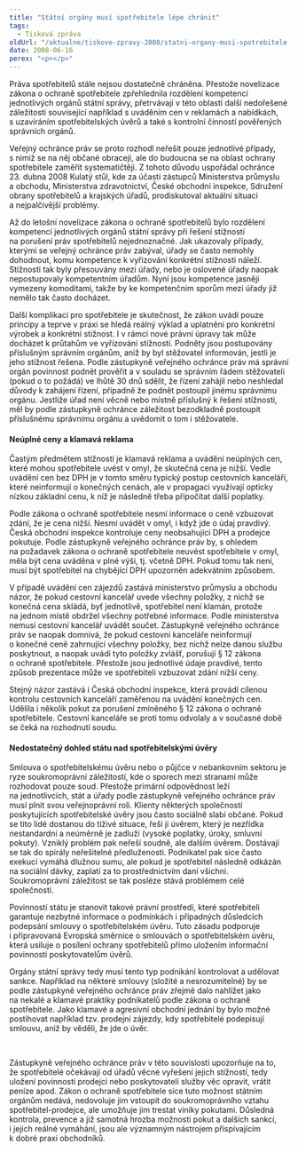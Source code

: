 ```yaml
---
title: "Státní orgány musí spotřebitele lépe chránit"
tags:
  - Tisková zpráva
oldUrl: "/aktualne/tiskove-zpravy-2008/statni-organy-musi-spotrebitele-lepe-chranit"
date: 2008-06-16
perex: "<p></p>"
---
```


<!-- imported from the old website -->

<p class="Nadpis1 perex">Práva spotřebitelů stále nejsou dostatečně chráněna. Přestože novelizace zákona o ochraně spotřebitele zpřehlednila rozdělení kompetencí jednotlivých orgánů státní správy, přetrvávají v této oblasti další nedořešené záležitosti související například s uváděním cen v reklamách a nabídkách, s uzavíráním spotřebitelských úvěrů a také s kontrolní činností pověřených správních orgánů. </p><p class="Nadpis1">Veřejný ochránce práv se proto rozhodl neřešit pouze jednotlivé případy, s nimiž se na něj občané obracejí, ale do budoucna se na oblast ochrany spotřebitele zaměřit systematičtěji. Z tohoto důvodu uspořádal ochránce 23. dubna 2008 Kulatý stůl, kde za účasti zástupců Ministerstva průmyslu a obchodu, Ministerstva zdravotnictví, České obchodní inspekce, Sdružení obrany spotřebitelů a krajských úřadů, prodiskutoval aktuální situaci a nejpalčivější problémy.</p><p class="Normln-web">Až do letošní novelizace zákona o ochraně spotřebitelů bylo rozdělení kompetencí jednotlivých orgánů státní správy při řešení stížností na porušení práv spotřebitelů nejednoznačné. Jak ukazovaly případy, kterými se veřejný ochránce práv zabýval, úřady se často nemohly dohodnout, komu kompetence k vyřizování konkrétní stížnosti náleží. Stížnosti tak byly přesouvány mezi úřady, nebo je oslovené úřady naopak nepostupovaly kompetentním úřadům. Nyní jsou kompetence jasněji vymezeny komoditami, takže by ke kompetenčním sporům mezi úřady již nemělo tak často docházet.</p><p class="Normln-web">Další komplikací pro spotřebitele je skutečnost, že zákon uvádí pouze principy a teprve v praxi se hledá reálný výklad a uplatnění pro konkrétní výrobek a konkrétní stížnost. I v rámci nové právní úpravy tak může docházet k průtahům ve vyřizování stížností. Podněty jsou postupovány příslušným správním orgánům, aniž by byl stěžovatel informován, jestli je jeho stížnost řešena. Podle zástupkyně veřejného ochránce práv má správní orgán povinnost podnět prověřit a v souladu se správním řádem stěžovateli (pokud o to požádá) ve lhůtě 30 dnů sdělit, že řízení zahájil nebo neshledal důvody k zahájení řízení, případně že podnět postoupil jinému správnímu orgánu. Jestliže úřad není věcně nebo místně příslušný k řešení stížnosti, měl by podle zástupkyně ochránce záležitost bezodkladně postoupit příslušnému správnímu orgánu a uvědomit o tom i stěžovatele.</p><h4 class="Nadpis3">Neúplné ceny a klamavá reklama</h4><p class="Normln-web">Častým předmětem stížností je klamavá reklama a uvádění neúplných cen, které mohou spotřebitele uvést v omyl, že skutečná cena je nižší. Vedle uvádění cen bez DPH je v tomto směru typický postup cestovních kanceláří, které neinformují o konečných cenách, ale v propagaci využívají opticky nízkou základní cenu, k níž je následně třeba připočítat další poplatky.</p><p class="Normln-web">Podle zákona o ochraně spotřebitele nesmí informace o ceně vzbuzovat zdání, že je cena nižší. Nesmí uvádět v omyl, i když jde o údaj pravdivý. Česká obchodní inspekce kontroluje ceny neobsahující DPH a prodejce pokutuje. Podle zástupkyně veřejného ochránce práv by, s ohledem na požadavek zákona o ochraně spotřebitele neuvést spotřebitele v omyl, měla být cena uváděna v plné výši, tj. včetně DPH. Pokud tomu tak není, musí být spotřebitel na chybějící DPH upozorněn adekvátním způsobem.</p><p class="Normln-web">V případě uvádění cen zájezdů zastává ministerstvo průmyslu a obchodu názor, že pokud cestovní kancelář uvede všechny položky, z nichž se konečná cena skládá, byť jednotlivě, spotřebitel není klamán, protože na jednom místě obdržel všechny potřebné informace. Podle ministerstva nemusí cestovní kancelář uvádět součet. Zástupkyně veřejného ochránce práv se naopak domnívá, že pokud cestovní kanceláře neinformují o konečné ceně zahrnující všechny položky, bez nichž nelze danou službu poskytnout, a naopak uvádí tyto položky zvlášť, porušují § 12 zákona o ochraně spotřebitele. Přestože jsou jednotlivé údaje pravdivé, tento způsob prezentace může ve spotřebiteli vzbuzovat zdání nižší ceny.</p><p class="Normln-web">Stejný názor zastává i Česká obchodní inspekce, která provádí cílenou kontrolu cestovních kanceláří zaměřenou na uvádění konečných cen. Udělila i několik pokut za porušení zmíněného § 12 zákona o ochraně spotřebitele. Cestovní kanceláře se proti tomu odvolaly a v současné době se čeká na rozhodnutí soudu.</p><h4 class="Nadpis3">Nedostatečný dohled státu nad spotřebitelskými úvěry</h4><p class="Normln-web">Smlouva o spotřebitelskému úvěru nebo o půjčce v nebankovním sektoru je ryze soukromoprávní záležitostí, kde o sporech mezi stranami může rozhodovat pouze soud. Přestože primární odpovědnost leží na jednotlivcích, stát a úřady podle zástupkyně veřejného ochránce práv musí plnit svou veřejnoprávní roli. Klienty některých společností poskytujících spotřebitelské úvěry jsou často sociálně slabí občané. Pokud se tito lidé dostanou do tíživé situace, řeší ji úvěrem, který je nezřídka nestandardní a neúměrně je zadluží (vysoké poplatky, úroky, smluvní pokuty). Vzniklý problém pak neřeší soudně, ale dalším úvěrem. Dostávají se tak do spirály neřešitelné předluženosti. Podnikatel pak sice často exekucí vymáhá dlužnou sumu, ale pokud je spotřebitel následně odkázán na sociální dávky, zaplatí za to prostřednictvím daní všichni. Soukromoprávní záležitost se tak posléze stává problémem celé společnosti.</p><p class="Normln-web">Povinností státu je stanovit takové právní prostředí, které spotřebiteli garantuje nezbytné informace o podmínkách i případných důsledcích podepsání smlouvy o spotřebitelském úvěru. Tuto zásadu podporuje i připravovaná Evropská směrnice o smlouvách o spotřebitelském úvěru, která usiluje o posílení ochrany spotřebitelů přímo uložením informační povinnosti poskytovatelům úvěrů.</p><p class="Normln-web">Orgány státní správy tedy musí tento typ podnikání kontrolovat a udělovat sankce. Například na některé smlouvy (složité a nesrozumitelné) by se podle zástupkyně veřejného ochránce práv zřejmě dalo nahlížet jako na nekalé a klamavé praktiky podnikatelů podle zákona o ochraně spotřebitele. Jako klamavé a agresivní obchodní jednání by bylo možné postihovat například tzv. prodejní zájezdy, kdy spotřebitelé podepisují smlouvu, aniž by věděli, že jde o úvěr.</p><p class="Normln-web"> </p><p class="Normln-web">Zástupkyně veřejného ochránce práv v této souvislosti upozorňuje na to, že spotřebitelé očekávají od úřadů věcné vyřešení jejich stížností, tedy uložení povinnosti prodejci nebo poskytovateli služby věc opravit, vrátit peníze apod. Zákon o ochraně spotřebitele sice tuto možnost státním orgánům nedává, nedovoluje jim vstoupit do soukromoprávního vztahu spotřebitel-prodejce, ale umožňuje jim trestat viníky pokutami. Důsledná kontrola, prevence a již samotná hrozba možnosti pokut a dalších sankcí, i jejich reálné vymáhání, jsou ale významným nástrojem přispívajícím k dobré praxi obchodníků.</p>

